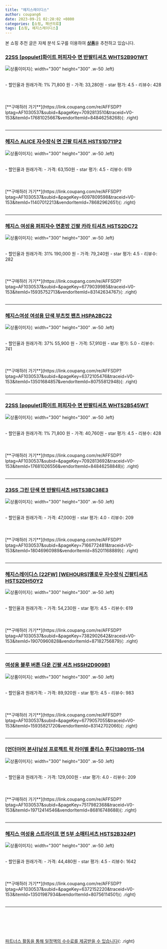```yaml
---
title: "헤지스레이디스"
author: coupang6
date: 2023-09-21 02:28:02 +0800
categories: [쇼핑, 패션의류]
tags: [쇼핑, 헤지스레이디스]
---
```


본 쇼핑 추천 글은 자체 분석 도구를 이용하여 [**상품**](https://link.coupang.com/a/bao1ui)을 추천하고 있습니다.

### [22SS [populet]화이트 퍼피자수 면 반팔티셔츠 WHTS2B901WT](https://link.coupang.com/re/AFFSDP?lptag=AF1030537&subid=&pageKey=7092813510&traceid=V0-153&itemId=17681025667&vendorItemId=84846258268)

![상품이미지](https://thumbnail9.coupangcdn.com/thumbnails/remote/230x230ex/image/vendor_inventory/859c/7f849db1dd3b6f222b54f75c59ef221c770a3fea4e70da8c0b8d587f6911.jpg){: width="300" height="300" .w-50 .left}


<br>
- 할인율과 원래가격: 1%  71,800   원
- 가격: 33,280원
- star 평가: 4.5
- 리뷰수: 428
<br>
<br>
<br>
<br>
[**구매하러 가기**](https://link.coupang.com/re/AFFSDP?lptag=AF1030537&subid=&pageKey=7092813510&traceid=V0-153&itemId=17681025667&vendorItemId=84846258268){: .right}
<br>
<br>

---

### [헤지스 ALICE 자수장식 면 긴팔 티셔츠 HSTS1D711P2](https://link.coupang.com/re/AFFSDP?lptag=AF1030537&subid=&pageKey=6097809598&traceid=V0-153&itemId=11407012213&vendorItemId=78682962651)

![상품이미지](https://thumbnail7.coupangcdn.com/thumbnails/remote/230x230ex/image/retail/images/2021/09/29/12/1/12ec54b9-4d35-49dc-968e-8dc5f671b2e7.jpg){: width="300" height="300" .w-50 .left}


<br>
- 할인율과 원래가격: 
- 가격: 63,150원
- star 평가: 4.5
- 리뷰수: 619
<br>
<br>
<br>
<br>
[**구매하러 가기**](https://link.coupang.com/re/AFFSDP?lptag=AF1030537&subid=&pageKey=6097809598&traceid=V0-153&itemId=11407012213&vendorItemId=78682962651){: .right}
<br>
<br>

---

### [헤지스 여성용 퍼피자수 면혼방 긴팔 카라 티셔츠 HSTS2DC72](https://link.coupang.com/re/AFFSDP?lptag=AF1030537&subid=&pageKey=6779039985&traceid=V0-153&itemId=15935752713&vendorItemId=83142634767)

![상품이미지](https://thumbnail10.coupangcdn.com/thumbnails/remote/230x230ex/image/retail/images/2022/09/16/16/2/e02ec2e6-805e-4766-bd0f-f03eca25f0f7.jpg){: width="300" height="300" .w-50 .left}


<br>
- 할인율과 원래가격: 31%  190,000   원
- 가격: 79,240원
- star 평가: 4.5
- 리뷰수: 282
<br>
<br>
<br>
<br>
[**구매하러 가기**](https://link.coupang.com/re/AFFSDP?lptag=AF1030537&subid=&pageKey=6779039985&traceid=V0-153&itemId=15935752713&vendorItemId=83142634767){: .right}
<br>
<br>

---

### [헤지스여성 여성용 단색 부츠컷 팬츠 HSPA2BC22](https://link.coupang.com/re/AFFSDP?lptag=AF1030537&subid=&pageKey=6372105476&traceid=V0-153&itemId=13501684857&vendorItemId=80755812948)

![상품이미지](https://thumbnail9.coupangcdn.com/thumbnails/remote/230x230ex/image/retail/images/2022/03/03/9/3/8fe23ffb-18b5-4d1d-94d2-ac449e082f26.jpg){: width="300" height="300" .w-50 .left}


<br>
- 할인율과 원래가격: 37%  55,900   원
- 가격: 57,910원
- star 평가: 5.0
- 리뷰수: 741
<br>
<br>
<br>
<br>
[**구매하러 가기**](https://link.coupang.com/re/AFFSDP?lptag=AF1030537&subid=&pageKey=6372105476&traceid=V0-153&itemId=13501684857&vendorItemId=80755812948){: .right}
<br>
<br>

---

### [22SS [populet]화이트 퍼피자수 면 반팔티셔츠 WHTS2B545WT](https://link.coupang.com/re/AFFSDP?lptag=AF1030537&subid=&pageKey=7092813692&traceid=V0-153&itemId=17681026556&vendorItemId=84846258848)

![상품이미지](https://thumbnail8.coupangcdn.com/thumbnails/remote/230x230ex/image/vendor_inventory/b71c/d187b1a818bdb868a894a7e1a53fcf1693fbe6defb28f27e50bcffd265e6.jpg){: width="300" height="300" .w-50 .left}


<br>
- 할인율과 원래가격: 1%  71,800   원
- 가격: 40,760원
- star 평가: 4.5
- 리뷰수: 428
<br>
<br>
<br>
<br>
[**구매하러 가기**](https://link.coupang.com/re/AFFSDP?lptag=AF1030537&subid=&pageKey=7092813692&traceid=V0-153&itemId=17681026556&vendorItemId=84846258848){: .right}
<br>
<br>

---

### [23SS 그린 단색 면 반팔티셔츠 HSTS3BC38E3](https://link.coupang.com/re/AFFSDP?lptag=AF1030537&subid=&pageKey=7166772481&traceid=V0-153&itemId=18046960989&vendorItemId=85201168889)

![상품이미지](https://thumbnail10.coupangcdn.com/thumbnails/remote/230x230ex/image/vendor_inventory/3d69/62081072fcd1a1acdc4c34ff3ef4f10809b649ede7afef08a419ad50df25.jpg){: width="300" height="300" .w-50 .left}


<br>
- 할인율과 원래가격: 
- 가격: 47,000원
- star 평가: 4.0
- 리뷰수: 209
<br>
<br>
<br>
<br>
[**구매하러 가기**](https://link.coupang.com/re/AFFSDP?lptag=AF1030537&subid=&pageKey=7166772481&traceid=V0-153&itemId=18046960989&vendorItemId=85201168889){: .right}
<br>
<br>

---

### [헤지스레이디스 [22FW] [WEHOURS]옐로우 자수장식 긴팔티셔츠 HSTS2DH50Y2](https://link.coupang.com/re/AFFSDP?lptag=AF1030537&subid=&pageKey=7382902642&traceid=V0-153&itemId=19070960828&vendorItemId=87182756879)

![상품이미지](https://thumbnail10.coupangcdn.com/thumbnails/remote/230x230ex/image/vendor_inventory/7fbe/10796ce3384ab2700c47551ac1e7a8d74f2a5e53856ee70ecc7bab52cf6b.jpg){: width="300" height="300" .w-50 .left}


<br>
- 할인율과 원래가격: 
- 가격: 54,230원
- star 평가: 4.5
- 리뷰수: 619
<br>
<br>
<br>
<br>
[**구매하러 가기**](https://link.coupang.com/re/AFFSDP?lptag=AF1030537&subid=&pageKey=7382902642&traceid=V0-153&itemId=19070960828&vendorItemId=87182756879){: .right}
<br>
<br>

---

### [여성용 블루 버튼 다운 긴팔 셔츠 HSSH2D909B1](https://link.coupang.com/re/AFFSDP?lptag=AF1030537&subid=&pageKey=6779057055&traceid=V0-153&itemId=15935821720&vendorItemId=83142702066)

![상품이미지](https://thumbnail9.coupangcdn.com/thumbnails/remote/230x230ex/image/retail/images/2022/09/16/17/7/e10849be-5e1c-49b7-aa34-b799517f22e6.jpg){: width="300" height="300" .w-50 .left}


<br>
- 할인율과 원래가격: 
- 가격: 89,920원
- star 평가: 4.5
- 리뷰수: 983
<br>
<br>
<br>
<br>
[**구매하러 가기**](https://link.coupang.com/re/AFFSDP?lptag=AF1030537&subid=&pageKey=6779057055&traceid=V0-153&itemId=15935821720&vendorItemId=83142702066){: .right}
<br>
<br>

---

### [[언더아머 본사]남성 프로젝트 락 라이벌 플리스 후디1380115-114](https://link.coupang.com/re/AFFSDP?lptag=AF1030537&subid=&pageKey=7517982368&traceid=V0-153&itemId=19712414546&vendorItemId=86816748688)

![상품이미지](https://thumbnail8.coupangcdn.com/thumbnails/remote/230x230ex/image/vendor_inventory/ace9/1305b449c604047979f217ea8093f862faea446730e4a5c60c249b7ba5e6.jpg){: width="300" height="300" .w-50 .left}


<br>
- 할인율과 원래가격: 
- 가격: 129,000원
- star 평가: 4.0
- 리뷰수: 209
<br>
<br>
<br>
<br>
[**구매하러 가기**](https://link.coupang.com/re/AFFSDP?lptag=AF1030537&subid=&pageKey=7517982368&traceid=V0-153&itemId=19712414546&vendorItemId=86816748688){: .right}
<br>
<br>

---

### [헤지스 여성용 스트라이프 면 5부 소매티셔츠 HSTS2B324P1](https://link.coupang.com/re/AFFSDP?lptag=AF1030537&subid=&pageKey=6372152220&traceid=V0-153&itemId=13501987934&vendorItemId=80756114501)

![상품이미지](https://thumbnail9.coupangcdn.com/thumbnails/remote/230x230ex/image/retail/images/2022/03/03/10/9/ca094f8e-57cb-47a5-95ef-acb703e86b2b.jpg){: width="300" height="300" .w-50 .left}


<br>
- 할인율과 원래가격: 
- 가격: 44,480원
- star 평가: 4.5
- 리뷰수: 1642
<br>
<br>
<br>
<br>
[**구매하러 가기**](https://link.coupang.com/re/AFFSDP?lptag=AF1030537&subid=&pageKey=6372152220&traceid=V0-153&itemId=13501987934&vendorItemId=80756114501){: .right}
<br>
<br>

---
<br><br><br><br><br> [파트너스 활동을 통해 일정액의 수수료를 제공받을 수 있습니다](https://link.coupang.com/a/bao1ui){: .right}